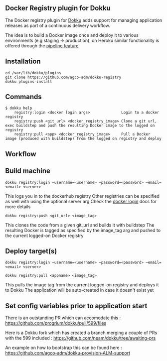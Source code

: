 Docker Registry plugin for Dokku
--------------------------------

The Docker registry plugin for [Dokku](https://github.com/progrium/dokku) adds support for managing application releases as part of a continuous delivery workflow. 

The idea is to build a Docker image once and deploy it to various environments (e.g staging ->  production), on Heroku similar functionality is offered through the [pipeline feature](https://devcenter.heroku.com/articles/labs-pipelines). 

Installation
------------
```
cd /var/lib/dokku/plugins
git clone https://github.com/agco-adm/dokku-registry
dokku plugins-install
```

Commands
--------
```
$ dokku help
    registry:login <docker login args>              Login to a docker registry
    registry:push <git_url> <docker_registry_image> Clone a git url, exec buildstep and push the resulting Docker image to the logged on registry
    registry:pull <app> <docker_registry_image>     Pull a Docker image (produced with buildstep) from the logged on registry and deploy

```

Workflow
--------

## Build machine 

```
dokku registry:login —username=<username> —password=<password> —email=<email> <server>
```
This logs you in to the dockerhub registry
Other registries can be specified as well with using the optional server arg
Check the [docker login](https://docs.docker.com/reference/commandline/cli/#login) docs for more details  

```
dokku registry:push <git_url> <image_tag>
```
This clones the code from a given git_url and builds it with buildstep 
The resulting Docker is tagged as specified by the image_tag arg and pushed to the current logged-on Docker registry  

## Deploy target(s)

```
dokku registry:login —username=<username> —password=<password> —email=<email> <server>
```

```
dokku registry:pull <appname> <image_tag>
```
This pulls the image tag from the current logged-on registry and deploys it to Dokku
The application will be auto-created in case it doesn't exist yet 

## Set config variables prior to application start 

There is an outstanding PR which can accomodate this : https://github.com/progrium/dokku/pull/599/files

Here is a Dokku fork which has created a branch merging a couple of PRs with the 599 included : https://github.com/neam/dokku/tree/awaiting-prs

An example on how to bootstrap this can be found here : https://github.com/agco-adm/dokku-provision-ALM-support


